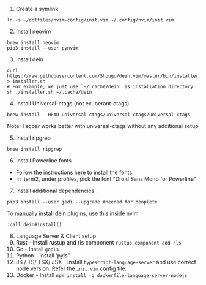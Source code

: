 1. Create a symlink

```
ln -s ~/dotfiles/nvim-config/init.vim ~/.config/nvim/init.vim
```

2. Install neovim
```
brew install neovim
pip3 install --user pynvim
```

3. Install dein
```
curl https://raw.githubusercontent.com/Shougo/dein.vim/master/bin/installer.sh > installer.sh
# For example, we just use `~/.cache/dein` as installation directory
sh ./installer.sh ~/.cache/dein
```

4. Install Universal-ctags (not exuberant-ctags)
```
brew install --HEAD universal-ctags/universal-ctags/universal-ctags
```
Note: Tagbar works better with universal-ctags without any additional setup

5. Install ripgrep
```
brew install ripgrep
```

6. Install Powerline fonts
  - Follow the instructions [here](https://github.com/powerline/fonts) to install the fonts.
  - In Iterm2, under profiles, pick the font "Droid Sans Mono for Powerline" 

7. Install additional dependencies
```
pip3 install --user jedi --upgrade #needed for deoplete
```

To manually install dein plugins, use this inside nvim
```
:call dein#install()
```

8. Language Server & Client setup
  1. Rust - Install rustup and rls component `rustup component add rls`
  2. Go - Install `gopls`
  3. Python - Install 'pyls"
  4. JS / TS/ TSX/ JSX - Install `typescript-language-server` and use correct node version. Refer the `init.vim` config file.
  5. Docker - Install `npm install -g dockerfile-language-server-nodejs`
